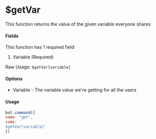 # $getVar

This function returns the value of the given variable everyone shares

#### Fields

This function has 1 required field

1. Variable \(Required\)

Raw Usage: `$getVar[variable]`

#### Options

* Variable - The variable value we're getting for all the users

#### Usage

```javascript
bot.command({
name: "get", 
code: `
$getVar[variable]`
})
```

